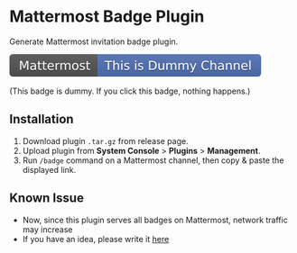 # Mattermost Badge Plugin

Generate Mattermost invitation badge plugin.

![Sample Badge](./sample-badge.svg)

(This badge is dummy. If you click this badge, nothing happens.)

## Installation

1. Download plugin `.tar.gz` from release page.
2. Upload plugin from **System Console** > **Plugins** > **Management**.
3. Run `/badge` command on a Mattermost channel, then copy & paste the displayed link.

## Known Issue
* Now, since this plugin serves all badges on Mattermost, network traffic may increase
 * If you have an idea, please write it [here](https://github.com/kaakaa/mattermost-badge-plugin/issues/1)